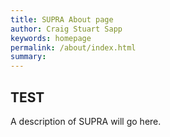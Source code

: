 ```yaml
---
title: SUPRA About page
author: Craig Stuart Sapp
keywords: homepage
permalink: /about/index.html
summary: 
---
```



## TEST ##

A description of SUPRA will go here.



